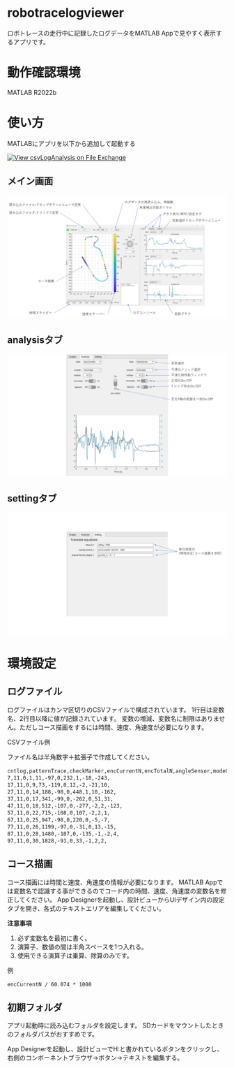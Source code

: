 # robotracelogviewer
ロボトレースの走行中に記録したログデータをMATLAB Appで見やすく表示するアプリです。

# 動作確認環境
MATLAB R2022b

# 使い方
MATLABにアプリを以下から追加して起動する

[![View csvLogAnalysis on File Exchange](https://www.mathworks.com/matlabcentral/images/matlab-file-exchange.svg)](https://jp.mathworks.com/matlabcentral/fileexchange/126839-csvloganalysis)

## メイン画面
![画像の説明](スライド1.PNG)

## analysisタブ
![画像の説明](スライド2.PNG)

## settingタブ
![画像の説明](スライド3.PNG)

# 環境設定
## ログファイル
ログファイルはカンマ区切りのCSVファイルで構成されています。
1行目は変数名、2行目以降に値が記録されています。
変数の増減、変数名に制限はありません。ただしコース描画をするには時間、速度、角速度が必要になります。

CSVファイル例

ファイル名は半角数字＋拡張子で作成してください。

```
cntlog,patternTrace,checkMarker,encCurrentN,encTotalN,angleSensor,modeCurve,gyroVal_Z,angle_Z,rawCurrentR,rawCurrentL,
7,11,0,1,11,-97,0,232,1,-18,-243,
17,11,0,9,73,-119,0,12,-2,-21,10,
27,11,0,14,188,-98,0,448,1,10,-162,
37,11,0,17,341,-99,0,-262,0,51,31,
47,11,0,18,512,-107,0,-277,-2,2,-123,
57,11,0,22,715,-108,0,107,-2,2,1,
67,11,0,25,947,-98,0,220,0,-5,-7,
77,11,0,26,1199,-97,0,-31,0,13,-15,
87,11,0,28,1480,-107,0,-135,-1,-2,4,
97,11,0,30,1828,-91,0,33,-1,2,2,
```

## コース描画
コース描画には時間と速度、角速度の情報が必要になります。
MATLAB Appでは変数名で認識する事ができるのでコード内の時間、速度、角速度の変数名を修正してください。
App Designerを起動し、設計ビューからUIデザイン内の設定タブを開き、各式のテキストエリアを編集してください。

**注意事項**
1. 必ず変数名を最初に書く。
2. 演算子、数値の間は半角スペースを1つ入れる。
3. 使用できる演算子は乗算、除算のみです。

例
```
encCurrentN / 60.074 * 1000
```

## 初期フォルダ
アプリ起動時に読み込むフォルダを設定します。
SDカードをマウントしたときのフォルダパスがおすすめです。

App Designerを起動し、設計ビューでH:と書かれているボタンをクリックし、右側のコンポーネントブラウザ→ボタン→テキストを編集する。
